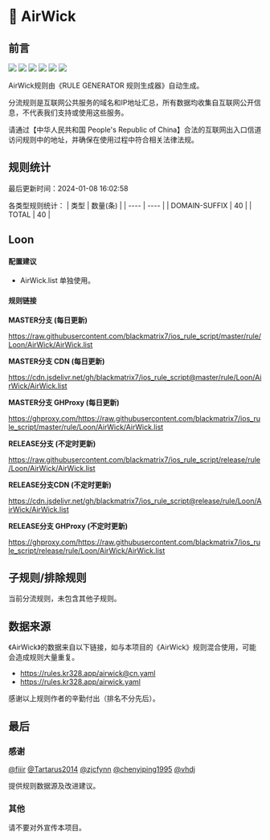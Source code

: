 # 🧸 AirWick

## 前言

![](https://shields.io/badge/-移除重复规则-ff69b4) ![](https://shields.io/badge/-DOMAIN与DOMAIN--SUFFIX合并-green) ![](https://shields.io/badge/-DOMAIN--SUFFIX间合并-critical) ![](https://shields.io/badge/-DOMAIN与DOMAIN--KEYWORD合并-9cf) ![](https://shields.io/badge/-DOMAIN--SUFFIX与DOMAIN--KEYWORD合并-blue) ![](https://shields.io/badge/-IP--CIDR(6)合并-blueviolet) 

AirWick规则由《RULE GENERATOR 规则生成器》自动生成。

分流规则是互联网公共服务的域名和IP地址汇总，所有数据均收集自互联网公开信息，不代表我们支持或使用这些服务。

请通过【中华人民共和国 People's Republic of China】合法的互联网出入口信道访问规则中的地址，并确保在使用过程中符合相关法律法规。

## 规则统计

最后更新时间：2024-01-08 16:02:58

各类型规则统计：
| 类型 | 数量(条)  | 
| ---- | ----  |
| DOMAIN-SUFFIX | 40  | 
| TOTAL | 40  | 


## Loon 

#### 配置建议
- AirWick.list 单独使用。

#### 规则链接
**MASTER分支 (每日更新)**

https://raw.githubusercontent.com/blackmatrix7/ios_rule_script/master/rule/Loon/AirWick/AirWick.list

**MASTER分支 CDN (每日更新)**

https://cdn.jsdelivr.net/gh/blackmatrix7/ios_rule_script@master/rule/Loon/AirWick/AirWick.list

**MASTER分支 GHProxy (每日更新)**

https://ghproxy.com/https://raw.githubusercontent.com/blackmatrix7/ios_rule_script/master/rule/Loon/AirWick/AirWick.list

**RELEASE分支 (不定时更新)**

https://raw.githubusercontent.com/blackmatrix7/ios_rule_script/release/rule/Loon/AirWick/AirWick.list

**RELEASE分支CDN (不定时更新)**

https://cdn.jsdelivr.net/gh/blackmatrix7/ios_rule_script@release/rule/Loon/AirWick/AirWick.list

**RELEASE分支 GHProxy (不定时更新)**

https://ghproxy.com/https://raw.githubusercontent.com/blackmatrix7/ios_rule_script/release/rule/Loon/AirWick/AirWick.list

## 子规则/排除规则


当前分流规则，未包含其他子规则。

## 数据来源

《AirWick》的数据来自以下链接，如与本项目的《AirWick》规则混合使用，可能会造成规则大量重复。

- https://rules.kr328.app/airwick@cn.yaml
- https://rules.kr328.app/airwick.yaml


感谢以上规则作者的辛勤付出（排名不分先后）。

## 最后

### 感谢

[@fiiir](https://github.com/fiiir) [@Tartarus2014](https://github.com/Tartarus2014) [@zjcfynn](https://github.com/zjcfynn) [@chenyiping1995](https://github.com/chenyiping1995) [@vhdj](https://github.com/vhdj)

提供规则数据源及改进建议。

### 其他

请不要对外宣传本项目。